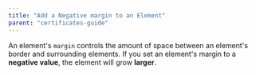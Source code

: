 ```yaml
---
title: "Add a Negative margin to an Element"
parent: "certificates-guide"
---
```


An element's `margin` controls the amount of space between an element's border and surrounding elements. If you set an element's margin to a **negative value**, the element will grow **larger**.
